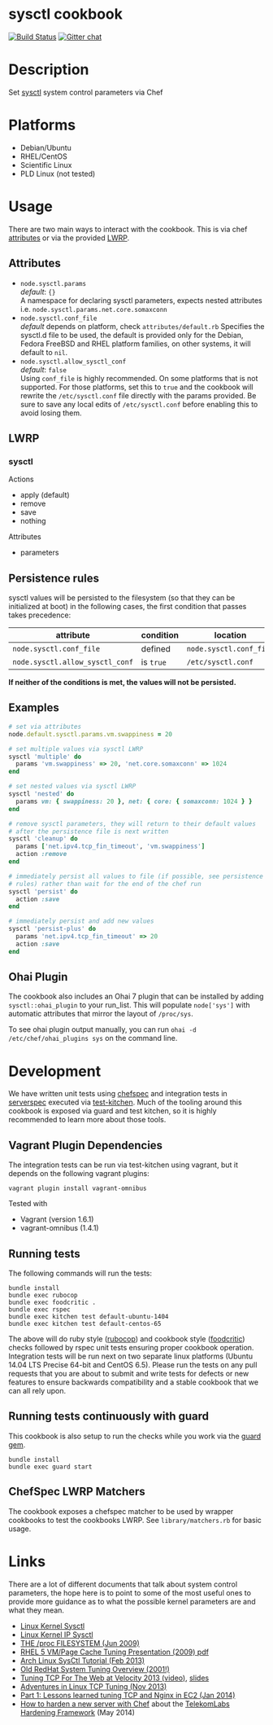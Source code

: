 sysctl cookbook
===============
[![Build Status](https://travis-ci.org/onehealth-cookbooks/sysctl.png?branch=master)](https://travis-ci.org/onehealth-cookbooks/sysctl)
[![Gitter chat](https://badges.gitter.im/onehealth-cookbooks/sysctl.png)](https://gitter.im/onehealth-cookbooks/sysctl)

Description
===========

Set [sysctl](http://en.wikipedia.org/wiki/Sysctl) system control parameters via Chef


Platforms
=========

* Debian/Ubuntu
* RHEL/CentOS
* Scientific Linux
* PLD Linux (not tested)

Usage
=======

There are two main ways to interact with the cookbook. This is via chef [attributes](http://docs.opscode.com/essentials_cookbook_attribute_files.html) or via the provided [LWRP](http://docs.opscode.com/lwrp.html).

## Attributes

  * `node.sysctl.params`  
    _default_: `{}`  
    A namespace for declaring sysctl parameters, expects nested
    attributes i.e.  `node.sysctl.params.net.core.somaxconn`
  * `node.sysctl.conf_file`  
    _default_ depends on platform, check `attributes/default.rb`
    Specifies the sysctl.d file to be used, the default is provided
    only for the Debian, Fedora FreeBSD and RHEL platform families, on other
    systems, it will default to `nil`.
  * `node.sysctl.allow_sysctl_conf`  
    _default_: `false`  
    Using `conf_file` is highly recommended. On some platforms that is
    not supported. For those platforms, set this to `true` and the
    cookbook will rewrite the `/etc/sysctl.conf` file directly with the
    params provided. Be sure to save any local edits of
    `/etc/sysctl.conf` before enabling this to avoid losing them.

## LWRP

### sysctl

Actions

- apply (default)
- remove
- save
- nothing

Attributes

- parameters

## Persistence rules

sysctl values will be persisted to the filesystem (so that they can be
initialized at boot) in the following cases, the first condition that
passes takes precedence:

attribute                       | condition | location
--------------------------------|-----------|----------------------------------
`node.sysctl.conf_file`         | defined   | `node.sysctl.conf_file`
`node.sysctl.allow_sysctl_conf` | is `true` | `/etc/sysctl.conf`

**If neither of the conditions is met, the values will not be persisted.**

## Examples

```rb
# set via attributes
node.default.sysctl.params.vm.swappiness = 20

# set multiple values via sysctl LWRP
sysctl 'multiple' do
  params 'vm.swappiness' => 20, 'net.core.somaxconn' => 1024
end

# set nested values via sysctl LWRP
sysctl 'nested' do
  params vm: { swappiness: 20 }, net: { core: { somaxconn: 1024 } }
end

# remove sysctl parameters, they will return to their default values
# after the persistence file is next written
sysctl 'cleanup' do
  params ['net.ipv4.tcp_fin_timeout', 'vm.swappiness']
  action :remove
end

# immediately persist all values to file (if possible, see persistence
# rules) rather than wait for the end of the chef run
sysctl 'persist' do
  action :save
end

# immediately persist and add new values
sysctl 'persist-plus' do
  params 'net.ipv4.tcp_fin_timeout' => 20
  action :save
end
```

## Ohai Plugin

The cookbook also includes an Ohai 7 plugin that can be installed by adding `sysctl::ohai_plugin` to your run\_list. This will populate `node['sys']` with automatic attributes that mirror the layout of `/proc/sys`.

To see ohai plugin output manually, you can run `ohai -d /etc/chef/ohai_plugins sys` on the command line.

# Development

We have written unit tests using [chefspec](http://code.sethvargo.com/chefspec/) and integration tests in [serverspec](http://serverspec.org/) executed via [test-kitchen](http://kitchen.ci).
Much of the tooling around this cookbook is exposed via guard and test kitchen, so it is highly recommended to learn more about those tools.

## Vagrant Plugin Dependencies

The integration tests can be run via test-kitchen using vagrant, but it depends on the following vagrant plugins:

```
vagrant plugin install vagrant-omnibus
```

Tested with 
* Vagrant (version 1.6.1)
* vagrant-omnibus (1.4.1)

## Running tests

The following commands will run the tests:

```
bundle install
bundle exec rubocop
bundle exec foodcritic .
bundle exec rspec
bundle exec kitchen test default-ubuntu-1404
bundle exec kitchen test default-centos-65
```

The above will do ruby style ([rubocop](https://github.com/bbatsov/rubocop)) and cookbook style ([foodcritic](http://www.foodcritic.io/)) checks followed by rspec unit tests ensuring proper cookbook operation. Integration tests will be run next on two separate linux platforms (Ubuntu 14.04 LTS Precise 64-bit and CentOS 6.5). Please run the tests on any pull requests that you are about to submit and write tests for defects or new features to ensure backwards compatibility and a stable cookbook that we can all rely upon.

## Running tests continuously with guard

This cookbook is also setup to run the checks while you work via the [guard gem](http://guardgem.org/).

```
bundle install
bundle exec guard start
```

## ChefSpec LWRP Matchers

The cookbook exposes a chefspec matcher to be used by wrapper cookbooks to test the cookbooks LWRP. See `library/matchers.rb` for basic usage.

# Links

There are a lot of different documents that talk about system control parameters, the hope here is to point to some of the most useful ones to provide more guidance as to what the possible kernel parameters are and what they mean.

* [Linux Kernel Sysctl](https://www.kernel.org/doc/Documentation/sysctl/)
* [Linux Kernel IP Sysctl](http://www.kernel.org/doc/Documentation/networking/ip-sysctl.txt)
* [THE /proc FILESYSTEM (Jun 2009)](http://www.kernel.org/doc/Documentation/filesystems/proc.txt)
* [RHEL 5 VM/Page Cache Tuning Presentation (2009) pdf](http://people.redhat.com/dshaks/Larry_Shak_Perf_Summit1_2009_final.pdf)
* [Arch Linux SysCtl Tutorial (Feb 2013)](http://gotux.net/arch-linux/sysctl-config/)
* [Old RedHat System Tuning Overview (2001!)](http://people.redhat.com/alikins/system_tuning.html)
* [Tuning TCP For The Web at Velocity 2013 (video)](http://vimeo.com/70369211), [slides](http://cdn.oreillystatic.com/en/assets/1/event/94/Tuning%20TCP%20For%20The%20Web%20Presentation.pdf)
* [Adventures in Linux TCP Tuning (Nov 2013)](http://thesimplecomputer.info/adventures-in-linux-tcp-tuning-page2/)
* [Part 1: Lessons learned tuning TCP and Nginx in EC2 (Jan 2014)](http://engineering.chartbeat.com/2014/01/02/part-1-lessons-learned-tuning-tcp-and-nginx-in-ec2/)
* [How to harden a new server with Chef](http://lollyrock.com/articles/how-to-harden-a-new-server/) about the [TelekomLabs Hardening Framework](http://telekomlabs.github.io/) (May 2014)
